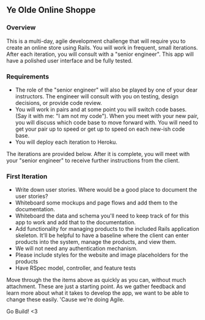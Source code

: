 ## Ye Olde Online Shoppe

### Overview
This is a multi-day, agile development challenge that will require you to create an online store using Rails.   You will work in frequent, small iterations.  After each iteration, you will consult with a "senior engineer".  This app will have a polished user interface and be fully tested.

### Requirements
- The role of the "senior engineer" will also be played by one of your dear instructors.  The engineer will consult with you on testing, design decisions, or provide code review.
- You will work in pairs and at some point you will switch code bases. (Say it with me: "I am not my code").  When you meet with your new pair, you will discuss which code base to move forward with.  You will need to get your pair up to speed or get up to speed on each new-ish code base.
- You will deploy each iteration to Heroku.

The iterations are provided below.  After it is complete, you will meet with your "senior engineer" to receive further instructions from the client.

### First Iteration

- Write down user stories.  Where would be a good place to document the user stories?
- Whiteboard some mockups and page flows and add them to the documentation.
- Whiteboard the data and schema you'll need to keep track of for this app to work and add that to the documentation.
- Add functionality for managing products to the included Rails application skeleton.  It'll be helpful to have a baseline where the client can enter products into the system, manage the products, and view them.
- We will not need any authentication mechanism.
- Please include styles for the website and image placeholders for the products
- Have RSpec model, controller, and feature tests

Move through the the items above as quickly as you can, without much attachment.  These are just a starting point.  As we gather feedback and learn more about what it takes to develop the app, we want to be able to change these easily.  'Cause we're doing Agile.

Go Build! <3
